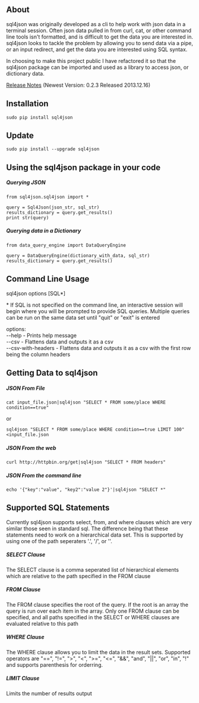 ## About ##

sql4json was originally developed as a cli to help work with json data in a terminal session.  Often json data pulled in from curl, cat, or other command line tools isn't formatted, and is difficult to get the data you are interested in.  sql4json looks to tackle the problem by allowing you to send data via a pipe, or an input redirect, and get the data you are interested using SQL syntax.

In choosing to make this project public I have refactored it so that the sql4json package can be imported and used as a library to access json, or dictionary data.

[Release Notes](https://github.com/bheni/sql4json/blob/master/RELEASE_NOTES.md) (Newest Version: 0.2.3 Released 2013.12.16)

## Installation ##

    sudo pip install sql4json

## Update ##

    sudo pip install --upgrade sql4json
    
## Using the sql4json package in your code ##
##### Querying JSON  #####

    from sql4json.sql4json import *
    
    query = Sql4Json(json_str, sql_str)
    results_dictionary = query.get_results()
    print str(query)

##### Querying data in a Dictionary #####

    from data_query_engine import DataQueryEngine
    
    query = DataQueryEngine(dictionary_with_data, sql_str)
    results_dictionary = query.get_results()

## Command Line Usage ##

sql4json options [SQL*]

\* If SQL is not specified on the command line, an interactive session will begin where
you will be prompted to provide SQL queries. Multiple queries can be run on the same data
set until "quit" or "exit" is entered

options:<br>
--help             - Prints help message<br>
--csv              - Flattens data and outputs it as a csv<br>
--csv-with-headers - Flattens data and outputs it as a csv with the first row being the column headers<br>
  
## Getting Data to sql4json ##

##### JSON From File #####

    cat input_file.json|sql4json "SELECT * FROM some/place WHERE condition==true"
or

    sql4json "SELECT * FROM some/place WHERE condition==true LIMIT 100" <input_file.json
    
##### JSON From the web #####

    curl http://httpbin.org/get|sql4json "SELECT * FROM headers"
    
##### JSON From the command line #####

    echo '{"key":"value", "key2":"value 2"}'|sql4json "SELECT *"
    
## Supported SQL Statements ##

Currently sql4json supports select, from, and where clauses which are very similar those seen in standard sql.  The difference being that these statements need to work on a hierarchical data set.  This is supported by using one of the path seperaters '.', '/', or '\'.

##### SELECT Clause #####

The SELECT clause is a comma seperated list of hierarchical elements which are relative to the path specified in the FROM clause

##### FROM Clause #####

The FROM clause specifies the root of the query.  If the root is an array the query is run over each item in the array.  Only one FROM clause can be specified, and all paths specified in the SELECT or WHERE clauses are evaluated relative to this path

##### WHERE Clause #####

The WHERE clause allows you to limit the data in the result sets. Supported operators are "==", "!=", ">", "<", ">=", "<=", "&&", "and", "||", "or", "in", "!" and supports parenthesis for orderring.

##### LIMIT Clause #####

Limits the number of results output
